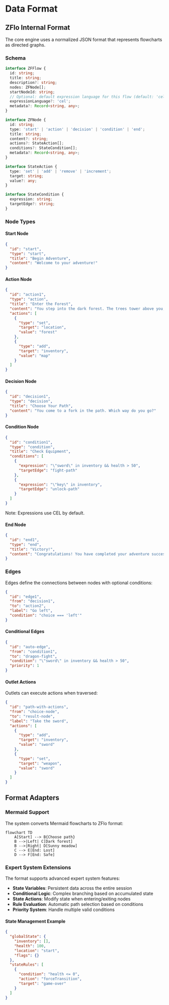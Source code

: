 # Data Format

## ZFlo Internal Format

The core engine uses a normalized JSON format that represents flowcharts as directed graphs.

### Schema

```typescript
interface ZFFlow {
  id: string;
  title: string;
  description?: string;
  nodes: ZFNode[];
  startNodeId: string;
  // Optional: default expression language for this flow (default: 'cel')
  expressionLanguage?: 'cel';
  metadata?: Record<string, any>;
}

interface ZFNode {
  id: string;
  type: 'start' | 'action' | 'decision' | 'condition' | 'end';
  title: string;
  content?: string;
  actions?: StateAction[];
  conditions?: StateCondition[];
  metadata?: Record<string, any>;
}

interface StateAction {
  type: 'set' | 'add' | 'remove' | 'increment';
  target: string;
  value?: any;
}

interface StateCondition {
  expression: string;
  targetEdge?: string;
}
```

### Node Types

#### Start Node

```json
{
  "id": "start",
  "type": "start",
  "title": "Begin Adventure",
  "content": "Welcome to your adventure!"
}
```

#### Action Node

```json
{
  "id": "action1",
  "type": "action",
  "title": "Enter the Forest",
  "content": "You step into the dark forest. The trees tower above you, their branches creating a canopy that blocks most sunlight.",
  "actions": [
    {
      "type": "set",
      "target": "location",
      "value": "forest"
    },
    {
      "type": "add",
      "target": "inventory",
      "value": "map"
    }
  ]
}
```

#### Decision Node

```json
{
  "id": "decision1",
  "type": "decision",
  "title": "Choose Your Path",
  "content": "You come to a fork in the path. Which way do you go?"
}
```

#### Condition Node

```json
{
  "id": "condition1",
  "type": "condition",
  "title": "Check Equipment",
  "conditions": [
    {
      "expression": "\"sword\" in inventory && health > 50",
      "targetEdge": "fight-path"
    },
    {
      "expression": "\"key\" in inventory",
      "targetEdge": "unlock-path"
    }
  ]
}
```

Note: Expressions use CEL by default.

#### End Node

```json
{
  "id": "end1",
  "type": "end",
  "title": "Victory!",
  "content": "Congratulations! You have completed your adventure successfully."
}
```

### Edges

Edges define the connections between nodes with optional conditions:

```json
{
  "id": "edge1",
  "from": "decision1",
  "to": "action2",
  "label": "Go left",
  "condition": "choice === 'left'"
}
```

#### Conditional Edges

```json
{
  "id": "auto-edge",
  "from": "condition1",
  "to": "dragon-fight",
  "condition": "\"sword\" in inventory && health > 50",
  "priority": 1
}
```

#### Outlet Actions

Outlets can execute actions when traversed:

```json
{
  "id": "path-with-actions",
  "from": "choice-node",
  "to": "result-node",
  "label": "Take the sword",
  "actions": [
    {
      "type": "add",
      "target": "inventory",
      "value": "sword"
    },
    {
      "type": "set",
      "target": "weapon",
      "value": "sword"
    }
  ]
}
```

## Format Adapters

### Mermaid Support

The system converts Mermaid flowcharts to ZFlo format:

```mermaid
flowchart TD
    A[Start] --> B{Choose path}
    B -->|Left| C[Dark forest]
    B -->|Right| D[Sunny meadow]
    C --> E[End: Lost]
    D --> F[End: Safe]
```

### Expert System Extensions

The format supports advanced expert system features:

- **State Variables**: Persistent data across the entire session
- **Conditional Logic**: Complex branching based on accumulated state
- **State Actions**: Modify state when entering/exiting nodes
- **Rule Evaluation**: Automatic path selection based on conditions
- **Priority System**: Handle multiple valid conditions

#### State Management Example

```json
{
  "globalState": {
    "inventory": [],
    "health": 100,
    "location": "start",
    "flags": {}
  },
  "stateRules": [
    {
      "condition": "health <= 0",
      "action": "forceTransition",
      "target": "game-over"
    }
  ]
}
```
